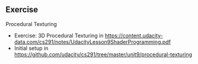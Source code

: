 ## Exercise
Procedural Texturing

- Exercise: 3D Procedural Texturing in https://content.udacity-data.com/cs291/notes/UdacityLesson9ShaderProgramming.pdf
- Initial setup in https://github.com/udacity/cs291/tree/master/unit9/procedural-texturing